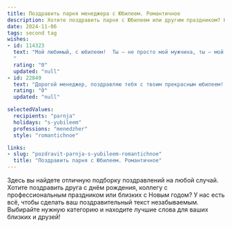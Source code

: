 ```yaml
---
title: Поздравить парня менеджера с Юбилеем. Романтичное
description: Хотите поздравить парня с Юбилеем или другим праздником? Наш ИИ создаст незабываемое поздравление, а вы обязательно выделитесь среди других.  
date: 2024-11-06
tags: second tag
wishes:
- id: 114323
  text: "Мой любимый, с юбилеем!  Ты — не просто мой мужчина, ты — мой надёжный тыл, мой вдохновитель, мой успешный менеджер, покоряющий любые вершины.  Твоя целеустремлённость и обаяние восхищают меня каждый день.  Пусть этот юбилей станет началом новой, яркой и счастливой главы нашей истории, наполненной любовью, счастьем и незабываемыми моментами.  Я люблю тебя больше всего на свете!
  "
  rating: "0"
  updated: "null"
- id: 22849
  text: "Дорогой менеджер, поздравляю тебя с твоим прекрасным юбилеем! Пусть каждый новый день приносит тебе вдохновение и радость, а твои планы и мечты сбываются так же успешно, как и твои проекты. Твоя энергия и профессионализм вдохновляют всех вокруг, и я желаю тебе продолжать покорять вершины в своей карьере и личной жизни. Пусть этот день запомнится не только тебе, но и всем, кто тебя любит и ценит. Счастья, здоровья и любви в этот особенный день и всегда!"
  rating: "0"
  updated: "null"

selectedValues:
  recipients: "parnja"
  holidays: "s-yubileem"
  professions: "menedzher"
  style: "romantichnoe"

links:
- slug: "pozdravit-parnja-s-yubileem-romantichnoe"
  title: "Поздравить парня с Юбилеем. Романтичное"
---
```


Здесь вы найдете отличную подборку поздравлений на любой случай.
Хотите поздравить друга с днём рождения, коллегу с профессиональным праздником или близких с Новым годом? У нас есть всё, чтобы сделать ваш поздравительный текст незабываемым. Выбирайте нужную категорию и находите лучшие слова для ваших близких и друзей!
